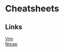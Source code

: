 # Cheatsheets

## Links

[Vim](https://vim.rtorr.com/)
<br>
[Nmap](https://highon.coffee/blog/nmap-cheat-sheet/)
<br>